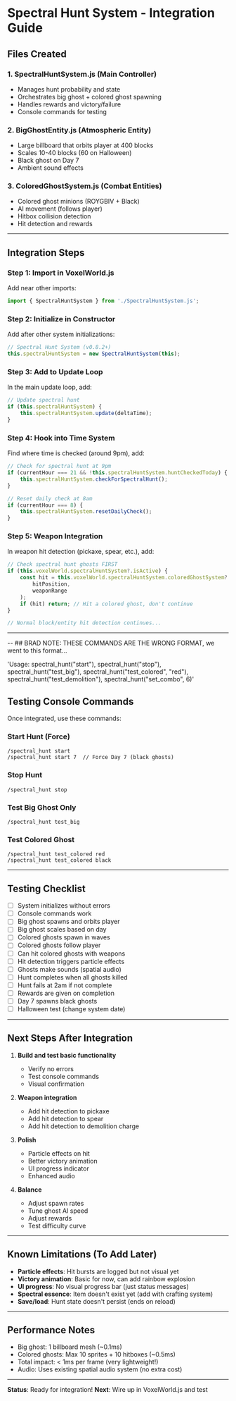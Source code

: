 # Spectral Hunt System - Integration Guide

## Files Created

### 1. **SpectralHuntSystem.js** (Main Controller)
- Manages hunt probability and state
- Orchestrates big ghost + colored ghost spawning
- Handles rewards and victory/failure
- Console commands for testing

### 2. **BigGhostEntity.js** (Atmospheric Entity)
- Large billboard that orbits player at 400 blocks
- Scales 10-40 blocks (60 on Halloween)
- Black ghost on Day 7
- Ambient sound effects

### 3. **ColoredGhostSystem.js** (Combat Entities)
- Colored ghost minions (ROYGBIV + Black)
- AI movement (follows player)
- Hitbox collision detection
- Hit detection and rewards

---

## Integration Steps

### Step 1: Import in VoxelWorld.js

Add near other imports:
```javascript
import { SpectralHuntSystem } from './SpectralHuntSystem.js';
```

### Step 2: Initialize in Constructor

Add after other system initializations:
```javascript
// Spectral Hunt System (v0.8.2+)
this.spectralHuntSystem = new SpectralHuntSystem(this);
```

### Step 3: Add to Update Loop

In the main update loop, add:
```javascript
// Update spectral hunt
if (this.spectralHuntSystem) {
    this.spectralHuntSystem.update(deltaTime);
}
```

### Step 4: Hook into Time System

Find where time is checked (around 9pm), add:
```javascript
// Check for spectral hunt at 9pm
if (currentHour === 21 && !this.spectralHuntSystem.huntCheckedToday) {
    this.spectralHuntSystem.checkForSpectralHunt();
}

// Reset daily check at 8am
if (currentHour === 8) {
    this.spectralHuntSystem.resetDailyCheck();
}
```

### Step 5: Weapon Integration

In weapon hit detection (pickaxe, spear, etc.), add:
```javascript
// Check spectral hunt ghosts FIRST
if (this.voxelWorld.spectralHuntSystem?.isActive) {
    const hit = this.voxelWorld.spectralHuntSystem.coloredGhostSystem?.checkHit(
        hitPosition,
        weaponRange
    );
    if (hit) return; // Hit a colored ghost, don't continue
}

// Normal block/entity hit detection continues...
```

---

-- ## BRAD NOTE: THESE COMMANDS ARE THE WRONG FORMAT, we went to this format...

'Usage: spectral_hunt("start"), spectral_hunt("stop"), spectral_hunt("test_big"), spectral_hunt("test_colored", "red"), spectral_hunt("test_demolition"), spectral_hunt("set_combo", 6)'


## Testing Console Commands

Once integrated, use these commands:

### Start Hunt (Force)
```
/spectral_hunt start
/spectral_hunt start 7  // Force Day 7 (black ghosts)
```

### Stop Hunt
```
/spectral_hunt stop
```

### Test Big Ghost Only
```
/spectral_hunt test_big
```

### Test Colored Ghost
```
/spectral_hunt test_colored red
/spectral_hunt test_colored black
```

---

## Testing Checklist

- [ ] System initializes without errors
- [ ] Console commands work
- [ ] Big ghost spawns and orbits player
- [ ] Big ghost scales based on day
- [ ] Colored ghosts spawn in waves
- [ ] Colored ghosts follow player
- [ ] Can hit colored ghosts with weapons
- [ ] Hit detection triggers particle effects
- [ ] Ghosts make sounds (spatial audio)
- [ ] Hunt completes when all ghosts killed
- [ ] Hunt fails at 2am if not complete
- [ ] Rewards are given on completion
- [ ] Day 7 spawns black ghosts
- [ ] Halloween test (change system date)

---

## Next Steps After Integration

1. **Build and test basic functionality**
   - Verify no errors
   - Test console commands
   - Visual confirmation

2. **Weapon integration**
   - Add hit detection to pickaxe
   - Add hit detection to spear
   - Add hit detection to demolition charge

3. **Polish**
   - Particle effects on hit
   - Better victory animation
   - UI progress indicator
   - Enhanced audio

4. **Balance**
   - Adjust spawn rates
   - Tune ghost AI speed
   - Adjust rewards
   - Test difficulty curve

---

## Known Limitations (To Add Later)

- **Particle effects**: Hit bursts are logged but not visual yet
- **Victory animation**: Basic for now, can add rainbow explosion
- **UI progress**: No visual progress bar (just status messages)
- **Spectral essence**: Item doesn't exist yet (add with crafting system)
- **Save/load**: Hunt state doesn't persist (ends on reload)

---

## Performance Notes

- Big ghost: 1 billboard mesh (~0.1ms)
- Colored ghosts: Max 10 sprites + 10 hitboxes (~0.5ms)
- Total impact: < 1ms per frame (very lightweight!)
- Audio: Uses existing spatial audio system (no extra cost)

---

**Status**: Ready for integration!
**Next**: Wire up in VoxelWorld.js and test

